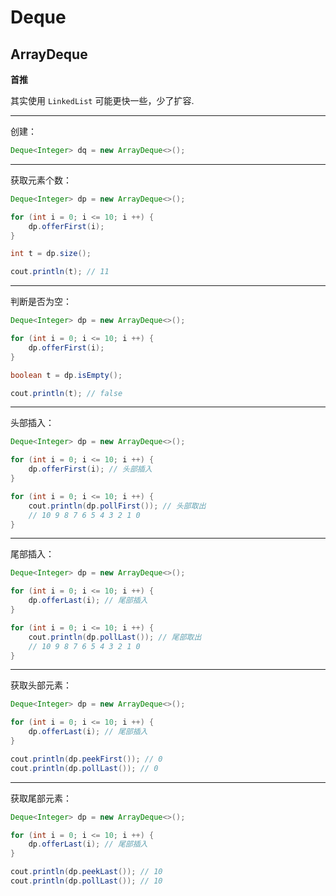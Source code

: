 # Deque

## ArrayDeque

**首推**

其实使用 `LinkedList` 可能更快一些，少了扩容.

---

创建：

```java
Deque<Integer> dq = new ArrayDeque<>();
```

---

获取元素个数：

```java
Deque<Integer> dp = new ArrayDeque<>();

for (int i = 0; i <= 10; i ++) {
    dp.offerFirst(i);
}

int t = dp.size();

cout.println(t); // 11
```

---

判断是否为空：

```java
Deque<Integer> dp = new ArrayDeque<>();

for (int i = 0; i <= 10; i ++) {
    dp.offerFirst(i);
}

boolean t = dp.isEmpty();

cout.println(t); // false
```

---

头部插入：

```java
Deque<Integer> dp = new ArrayDeque<>();

for (int i = 0; i <= 10; i ++) {
    dp.offerFirst(i); // 头部插入
}

for (int i = 0; i <= 10; i ++) {
    cout.println(dp.pollFirst()); // 头部取出
    // 10 9 8 7 6 5 4 3 2 1 0
}
```

---

尾部插入：

```java
Deque<Integer> dp = new ArrayDeque<>();

for (int i = 0; i <= 10; i ++) {
    dp.offerLast(i); // 尾部插入
}

for (int i = 0; i <= 10; i ++) {
    cout.println(dp.pollLast()); // 尾部取出
    // 10 9 8 7 6 5 4 3 2 1 0 
}
```

---

获取头部元素：

```java
Deque<Integer> dp = new ArrayDeque<>();

for (int i = 0; i <= 10; i ++) {
    dp.offerLast(i); // 尾部插入
}

cout.println(dp.peekFirst()); // 0
cout.println(dp.pollLast()); // 0
```

---

获取尾部元素：

```java
Deque<Integer> dp = new ArrayDeque<>();

for (int i = 0; i <= 10; i ++) {
    dp.offerLast(i); // 尾部插入
}

cout.println(dp.peekLast()); // 10
cout.println(dp.pollLast()); // 10
```
